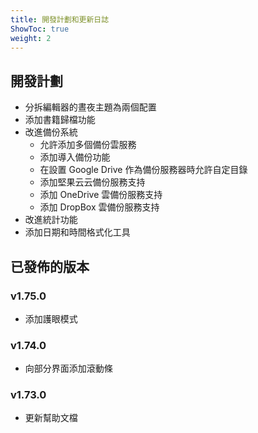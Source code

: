 ```yaml
---
title: 開發計劃和更新日誌
ShowToc: true
weight: 2
---
```


## 開發計劃

- 分拆編輯器的晝夜主題為兩個配置
- 添加書籍歸檔功能
- 改進備份系統
    - 允許添加多個備份雲服務
    - 添加導入備份功能
    - 在設置 Google Drive 作為備份服務器時允許自定目錄
    - 添加堅果云云備份服務支持
    - 添加 OneDrive 雲備份服務支持
    - 添加 DropBox 雲備份服務支持
- 改進統計功能
- 添加日期和時間格式化工具

## 已發佈的版本

### v1.75.0

- 添加護眼模式

### v1.74.0

- 向部分界面添加滾動條

### v1.73.0

- 更新幫助文檔
